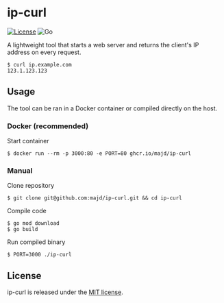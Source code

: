 # ip-curl

[![License](https://img.shields.io/badge/License-MIT-yellow.svg)](https://github.com/majd/ip-curl/blob/main/LICENSE)
![Go](https://img.shields.io/badge/Go-1.17-blue.svg)

A lightweight tool that starts a web server and returns the client's IP address on every request.

```
$ curl ip.example.com
123.1.123.123
```

## Usage

The tool can be ran in a Docker container or compiled directly on the host.

### Docker (recommended)

Start container

```
$ docker run --rm -p 3000:80 -e PORT=80 ghcr.io/majd/ip-curl
```


### Manual

Clone repository
```
$ git clone git@github.com:majd/ip-curl.git && cd ip-curl
```

Compile code
```
$ go mod download
$ go build
```

Run compiled binary
```
$ PORT=3000 ./ip-curl
```

## License

ip-curl is released under the [MIT license](https://github.com/majd/ip-curl/blob/main/LICENSE).